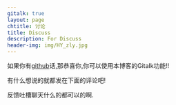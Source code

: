 ```yaml
---
gitalk: true
layout: page
chtitle: 讨论
title: Discuss
description: For Discuss
header-img: img/HY_zly.jpg
---
```


如果你有[github](https://github.com/)话,那恭喜你,你可以使用本博客的Gitalk功能!!  

有什么想说的就都发在下面的评论吧!  

反馈吐槽聊天什么的都可以的啊.

